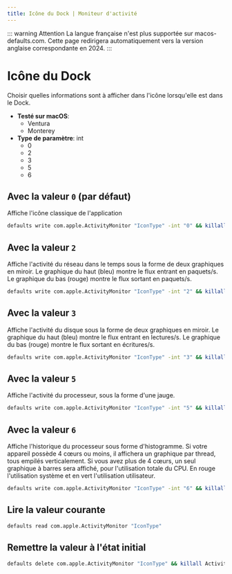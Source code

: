 ```yaml
---
title: Icône du Dock | Moniteur d'activité
---
```


::: warning Attention
La langue française n'est plus supportée sur macos-defaults.com. Cette page redirigera automatiquement vers la version anglaise correspondante en 2024.
:::

# Icône du Dock

Choisir quelles informations sont à afficher dans l'icône lorsqu'elle est dans le Dock.

<!-- break lists -->

- **Testé sur macOS**:
  - Ventura
  - Monterey
- **Type de paramètre**: int
  - 0
  - 2
  - 3
  - 5
  - 6

## Avec la valeur `0` (par défaut)

Affiche l'icône classique de l'application

```bash
defaults write com.apple.ActivityMonitor "IconType" -int "0" && killall Activity\ Monitor
```

## Avec la valeur `2`

Affiche l'activité du réseau dans le temps sous la forme de deux graphiques en miroir.
Le graphique du haut (bleu) montre le flux entrant en paquets/s.
Le graphique du bas (rouge) montre le flux sortant en paquets/s.

```bash
defaults write com.apple.ActivityMonitor "IconType" -int "2" && killall Activity\ Monitor
```

## Avec la valeur `3`

Affiche l'activité du disque sous la forme de deux graphiques en miroir.
Le graphique du haut (bleu) montre le flux entrant en lectures/s.
Le graphique du bas (rouge) montre le flux sortant en écritures/s.

```bash
defaults write com.apple.ActivityMonitor "IconType" -int "3" && killall Activity\ Monitor
```

## Avec la valeur `5`

Affiche l'activité du processeur, sous la forme d'une jauge.

```bash
defaults write com.apple.ActivityMonitor "IconType" -int "5" && killall Activity\ Monitor
```

## Avec la valeur `6`

Affiche l'historique du processeur sous forme d'histogramme.
Si votre appareil possède 4 cœurs ou moins, il affichera un graphique par thread, tous empilés verticalement.
Si vous avez plus de 4 cœurs, un seul graphique à barres sera affiché, pour l'utilisation totale du CPU.
En rouge l'utilisation système et en vert l'utilisation utilisateur.

```bash
defaults write com.apple.ActivityMonitor "IconType" -int "6" && killall Activity\ Monitor
```

## Lire la valeur courante

```bash
defaults read com.apple.ActivityMonitor "IconType"
```

## Remettre la valeur à l'état initial

```bash
defaults delete com.apple.ActivityMonitor "IconType" && killall Activity\ Monitor
```
